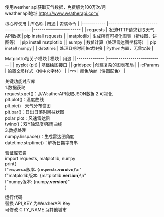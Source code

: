 使用weather api获取天气数据，免费版为100万次/月  
weather api地址 https://www.weatherapi.com/

核心库使用
| 库名称     	| 用途                                 	| 安装命令               	|
|------------	|--------------------------------------	|------------------------	|
| requests   	| 发送HTTP请求获取天气API数据           	| pip install requests   	|
| matplotlib 	| 生成所有可视化图表（折线图、饼图等）   	| pip install matplotlib 	|
| numpy      	| 数值计算（处理雷达图坐标等）            	| pip install numpy      	|
| datetime   	| 处理日期时间格式转换                  	| Python内置，无需安装   	|

Matplotlib相关子模块
| 模块         	| 用途                       	|
|--------------	|----------------------------	|
| pyplot (plt) 	| 基础绘图接口               	|
| gridspec     	| 创建复杂的图表布局         	  |
| rcParams     	| 设置全局样式（如中文字体）   	|
| cm           	| 颜色映射（饼图配色）         	|

关键功能对应库  
1.数据获取  
requests.get()：从WeatherAPI获取JSON数据
2.可视化  
plt.plot()：温度曲线  
plt.pie()：天气分布饼图  
plt.bar()：日出日落时间柱状图  
polar plot：风速雷达图  
twinx()：双Y轴湿度/降雨曲线  
3.数据处理  
numpy.linspace()：生成雷达图角度  
datetime.strptime()：解析日期字符串  

验证库安装  
import requests, matplotlib, numpy  
print(  
    f"requests版本: {requests.__version__}\n"  
    f"matplotlib版本: {matplotlib.__version__}\n"  
    f"numpy版本: {numpy.__version__}"  
)  

运行代码  
替换 API_KEY 为WeatherAPI Key  
可修改 CITY_NAME 为其他城市  
